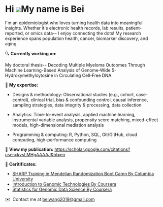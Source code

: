 Hi ![](https://user-images.githubusercontent.com/18350557/176309783-0785949b-9127-417c-8b55-ab5a4333674e.gif)My name is Bei
===========================================================================================================================

I'm an epidemiologist who loves turning health data into meaningful insights. Whether it's electronic health records, lab results, patient-reported, or omics data-- I enjoy connecting the dots! My research experience spans population health, cancer, biomarker discovery, and aging. 

🔍 **Currently working on:** 

My doctoral thesis-- Decoding Multiple Myeloma Outcomes Through Machine Learning-Based Analysis of Genome-Wide 5-Hydroxymethylcytosine in Circulating Cell-Free DNA 

📌 **My expertise:** 

- Designs & methodology: Observational studies (e.g., cohort, case-control), clinical trial, bias & confounding control, causal inference, sampling strategies, data integrity & processing, data collection 

- Analytics: Time-to-event analysis, applied machine learning, instrumental variable analysis, propensity score matching, mixed-effect models, high-dimensional mediation analysis 

- Programming & computing: R, Python, SQL, Git/GitHub, cloud computing, high-performance computing

📌 **View my publication:** https://scholar.google.com/citations?user=kvsLMHgAAAAJ&hl=en

📌 **Ceritificates:** 

- [SHARP Training in Mendelian Randomization Boot Camp By Columbia University](https://lnkd.in/esX5uzQh)
- [Introduction to Genomic Technologies By Coursera](https://www.coursera.org/account/accomplishments/certificate/Y9TL6YSMGXZM)
- [Statistics for Genomic Data Science By Coursera](https://www.coursera.org/account/accomplishments/certificate/JCNZPU8WPRZH)


✉️  Contact me at [beiwang2019@gmail.com](mailto:beiwang2019@gmail.com)
